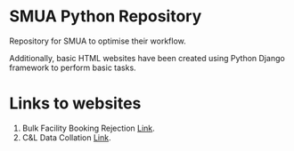 # SMUA Python Repository
Repository for SMUA to optimise their workflow.

Additionally, basic HTML websites have been created using Python Django framework to perform basic tasks.

# Links to websites
1. Bulk Facility Booking Rejection [Link](https://bulk-booking-rejection.vercel.app).
2. C&L Data Collation [Link](https://data-collation.vercel.app).
